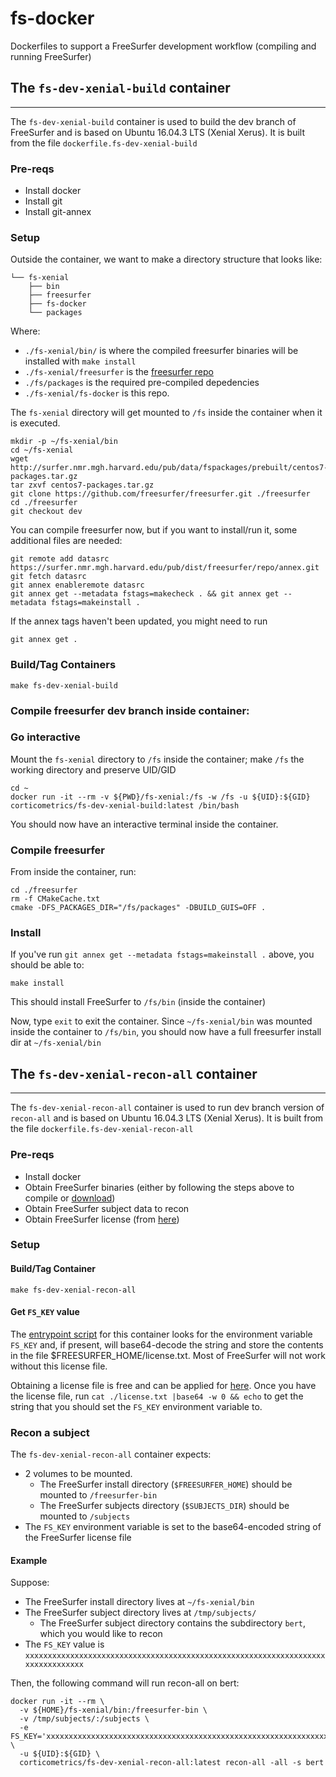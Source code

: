 # fs-docker

Dockerfiles to support a FreeSurfer development workflow (compiling and running FreeSurfer)

## The `fs-dev-xenial-build` container
-----------------------------------------------------------------------

The `fs-dev-xenial-build` container is used to build the dev branch of FreeSurfer and is based on Ubuntu 16.04.3 LTS (Xenial Xerus).  It is built from the file `dockerfile.fs-dev-xenial-build`

### Pre-reqs
- Install docker
- Install git
- Install git-annex

### Setup
Outside the container, we want to make a directory structure that looks like:
```
└── fs-xenial
    ├── bin
    ├── freesurfer
    ├── fs-docker
    └── packages
```

Where:
  - `./fs-xenial/bin/` is where the compiled freesurfer binaries will be installed with `make install`
  - `./fs-xenial/freesurfer` is the [freesurfer repo](https://github.com/freesurfer/freesurfer)
  - `./fs/packages` is the required pre-compiled depedencies
  - `./fs-xenial/fs-docker` is this repo.

The `fs-xenial` directory will get mounted to `/fs` inside the container when it is executed.

```
mkdir -p ~/fs-xenial/bin
cd ~/fs-xenial
wget http://surfer.nmr.mgh.harvard.edu/pub/data/fspackages/prebuilt/centos7-packages.tar.gz
tar zxvf centos7-packages.tar.gz
git clone https://github.com/freesurfer/freesurfer.git ./freesurfer
cd ./freesurfer
git checkout dev
```

You can compile freesurfer now, but if you want to install/run it, some additional files are needed:
```
git remote add datasrc https://surfer.nmr.mgh.harvard.edu/pub/dist/freesurfer/repo/annex.git
git fetch datasrc
git annex enableremote datasrc
git annex get --metadata fstags=makecheck . && git annex get --metadata fstags=makeinstall .
```

If the annex tags haven't been updated, you might need to run
```
git annex get .
```

### Build/Tag Containers
```
make fs-dev-xenial-build
```

### Compile freesurfer dev branch inside container:

### Go interactive 
Mount the `fs-xenial` directory to `/fs` inside the container; make `/fs` the working directory and preserve UID/GID
```
cd ~
docker run -it --rm -v ${PWD}/fs-xenial:/fs -w /fs -u ${UID}:${GID} corticometrics/fs-dev-xenial-build:latest /bin/bash
```

You should now have an interactive terminal inside the container.

### Compile freesurfer

From inside the container, run:

```
cd ./freesurfer
rm -f CMakeCache.txt
cmake -DFS_PACKAGES_DIR="/fs/packages" -DBUILD_GUIS=OFF .
```

### Install
If you've run `git annex get --metadata fstags=makeinstall .` above, you should be able to:
```
make install
```
This should install FreeSurfer to `/fs/bin` (inside the container)

Now, type `exit` to exit the container.  Since `~/fs-xenial/bin` was mounted inside the container to `/fs/bin`, you should now have a full freesurfer install dir at `~/fs-xenial/bin`

## The `fs-dev-xenial-recon-all` container
-----------------------------------------------------------------------

The `fs-dev-xenial-recon-all` container is used to run dev branch version of `recon-all` and is based on Ubuntu 16.04.3 LTS (Xenial Xerus).  It is built from the file `dockerfile.fs-dev-xenial-recon-all`

### Pre-reqs
- Install docker
- Obtain FreeSurfer binaries (either by following the steps above to compile or [download](https://surfer.nmr.mgh.harvard.edu/fswiki/DownloadAndInstall))
- Obtain FreeSurfer subject data to recon
- Obtain FreeSurfer license (from [here](https://surfer.nmr.mgh.harvard.edu/registration.html)) 

### Setup

#### Build/Tag Container
```
make fs-dev-xenial-recon-all
```

#### Get `FS_KEY` value

The [entrypoint script](entrypoint.fs-dev-xenial-recon-all.bash) for this container looks for the environment variable `FS_KEY` and, if present, will base64-decode the string and store the contents in the file $FREESURFER_HOME/license.txt.  Most of FreeSurfer will not work without this license file.  

Obtaining a license file is free and can be applied for [here](https://surfer.nmr.mgh.harvard.edu/registration.html).  Once you have the license file, run `cat ./license.txt |base64 -w 0 && echo` to get the string that you should set the `FS_KEY` environment variable to.

### Recon a subject

The `fs-dev-xenial-recon-all` container expects: 
  - 2 volumes to be mounted.
    - The FreeSurfer install directory (`$FREESURFER_HOME`) should be mounted to `/freesurfer-bin` 
    - The FreeSurfer subjects directory (`$SUBJECTS_DIR`) should be mounted to `/subjects`
  - The `FS_KEY` environment variable is set to the base64-encoded string of the FreeSurfer license file

#### Example

Suppose:
  - The FreeSurfer install directory lives at `~/fs-xenial/bin`
  - The FreeSurfer subject directory lives at `/tmp/subjects/`
    - The FreeSurfer subject directory contains the subdirectory `bert`, which you would like to recon
  - The `FS_KEY` value is `xxxxxxxxxxxxxxxxxxxxxxxxxxxxxxxxxxxxxxxxxxxxxxxxxxxxxxxxxxxxxxxxxxxxxxxxxxxxxxxx`

Then, the following command will run recon-all on bert:
```
docker run -it --rm \
  -v ${HOME}/fs-xenial/bin:/freesurfer-bin \
  -v /tmp/subjects/:/subjects \
  -e FS_KEY='xxxxxxxxxxxxxxxxxxxxxxxxxxxxxxxxxxxxxxxxxxxxxxxxxxxxxxxxxxxxxxxxxxxxxxxxxxxxxxxx' \
  -u ${UID}:${GID} \
  corticometrics/fs-dev-xenial-recon-all:latest recon-all -all -s bert
```
